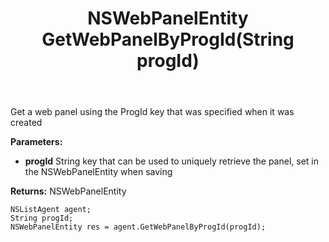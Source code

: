 ﻿---
uid: crmscript_ref_NSListAgent_GetWebPanelByProgId
title: NSWebPanelEntity GetWebPanelByProgId(String progId)
intellisense: NSListAgent.GetWebPanelByProgId
keywords: NSListAgent, GetWebPanelByProgId
so.topic: reference
---

Get a web panel using the ProgId key that was specified when it was created

**Parameters:**
 - **progId** String key that can be used to uniquely retrieve the panel, set in the NSWebPanelEntity when saving

**Returns:** NSWebPanelEntity

```crmscript
NSListAgent agent;
String progId;
NSWebPanelEntity res = agent.GetWebPanelByProgId(progId);
```

